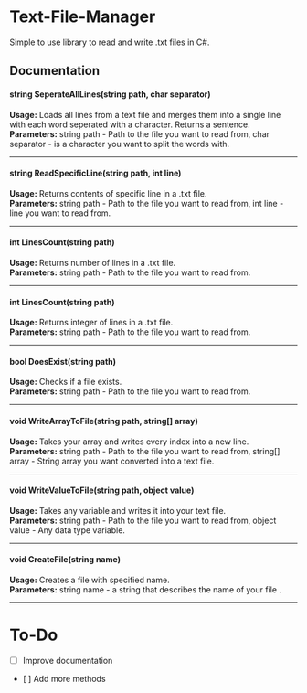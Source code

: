 # Text-File-Manager
Simple to use library to read and write .txt files in C#.<br/>

## Documentation
#### **string SeperateAllLines(string path, char separator)**<br/>
**Usage:** Loads all lines from a text file and merges them into a single line with each word seperated with a character. Returns a sentence.<br/>
**Parameters:** string path - Path to the file you want to read from, char separator - is a character you want to split the words with.<br/>

-------------------------------------------------------------------------------------------------------------------------

#### **string ReadSpecificLine(string path, int line)**<br/>
**Usage:** Returns contents of specific line in a .txt file.<br/> 
**Parameters:** string path - Path to the file you want to read from, int line - line you want to read from.<br/>

-------------------------------------------------------------------------------------------------------------------------

#### **int LinesCount(string path)**<br/>
**Usage:** Returns number of lines in a .txt file.<br/>
**Parameters:** string path - Path to the file you want to read from.<br/>

-------------------------------------------------------------------------------------------------------------------------

#### **int LinesCount(string path)**<br/>
**Usage:** Returns integer of lines in a .txt file.<br/>
**Parameters:** string path - Path to the file you want to read from.<br/>

-------------------------------------------------------------------------------------------------------------------------

#### **bool DoesExist(string path)**<br/>
**Usage:** Checks if a file exists.<br/>
**Parameters:** string path - Path to the file you want to read from.<br/>

-------------------------------------------------------------------------------------------------------------------------

#### **void WriteArrayToFile(string path, string[] array)**<br/>
**Usage:** Takes your array and writes every index into a new line.<br/>
**Parameters:** string path - Path to the file you want to read from, string[] array - String array you want converted into a text file.<br/>

-------------------------------------------------------------------------------------------------------------------------

#### **void WriteValueToFile(string path, object value)**<br/>
**Usage:** Takes any variable and writes it into your text file.<br/>
**Parameters:** string path - Path to the file you want to read from, object value - Any data type variable.<br/>

-------------------------------------------------------------------------------------------------------------------------

#### **void CreateFile(string name)**<br/>
**Usage:** Creates a file with specified name.<br/>
**Parameters:** string name - a string that describes the name of your file .<br/>

-------------------------------------------------------------------------------------------------------------------------

# To-Do<br/>
- [ ] Improve documentation<br/>
- [ ] Add more methods<br/>
